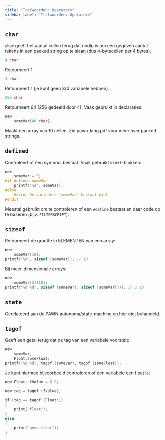 ```yaml
---
title: "Trefwoorden: Operators"
sidebar_label: "Trefwoorden: Operators"
---
```


## `char`

`char` geeft het aantal cellen terug dat nodig is om een gegeven aantal tekens in een packed string op te slaan (dus 4-bytecellen per 4 bytes).

```c
4 char
```

Retourneert 1.

```c
3 char
```

Retourneert 1 (je kunt geen 3/4 variabele hebben).

```c
256 char
```

Retourneert 64 (256 gedeeld door 4). Vaak gebruikt in declaraties:

```c
new
    someVar[40 char];
```

Maakt een array van 10 cellen. Zie pawn-lang.pdf voor meer over packed strings.

## `defined`

Controleert of een symbool bestaat. Vaak gebruikt in `#if`-blokken:

```c
new
    someVar = 5;
#if defined someVar
    printf("%d", someVar);
#else
    #error De variabele 'someVar' bestaat niet
#endif
```

Meestal gebruikt om te controleren of een `#define` bestaat en daar code op te baseren (bijv. `FILTERSCRIPT`).

## `sizeof`

Retourneert de grootte in ELEMENTEN van een array:

```c
new
    someVar[10];
printf("%d", sizeof (someVar)); // 10
```

Bij meer-dimensionale arrays:

```c
new
    someVar[2][10];
printf("%d %d", sizeof (someVar), sizeof (someVar[])); // 2 10
```

## `state`

Gerelateerd aan de PAWN autonoma/state-machine en hier niet behandeld.

## `tagof`

Geeft een getal terug dat de tag van een variabele voorstelt:

```c
new
    someVar,
    Float:someFloat;
printf("%d %d", tagof (someVar), tagof (someFloat));
```

Je kunt hiermee bijvoorbeeld controleren of een variabele een float is:

```c
new Float: fValue = 6.9;

new tag = tagof (fValue);

if (tag == tagof (Float:))
{
    print("float");
}
else
{
    print("geen float");
}
```


